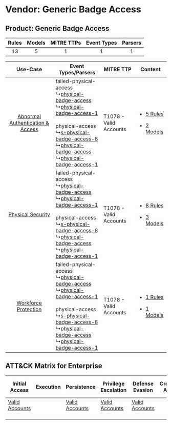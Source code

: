 Vendor: Generic Badge Access
============================
Product: Generic Badge Access
-----------------------------
| Rules | Models | MITRE TTPs | Event Types | Parsers |
|:-----:|:------:|:----------:|:-----------:|:-------:|
|  13   |   5    |     1      |      1      |    1    |

|    Use-Case    | Event Types/Parsers    | MITRE TTP    | Content    |
|:----:| ---- | ---- | ---- |
| [Abnormal Authentication & Access](../../../UseCases/uc_abnormal_authentication_&_access.md) |  failed-physical-access<br> ↳[physical-badge-access](Ps/pC_physicalbadgeaccess.md)<br> ↳[physical-badge-access-1](Ps/pC_physicalbadgeaccess1.md)<br><br> physical-access<br> ↳[s-physical-badge-access-8](Ps/pC_sphysicalbadgeaccess8.md)<br> ↳[physical-badge-access](Ps/pC_physicalbadgeaccess.md)<br> ↳[physical-badge-access-1](Ps/pC_physicalbadgeaccess1.md)<br> | T1078 - Valid Accounts<br> | [<ul><li>5 Rules</li></ul><ul><li>2 Models</li></ul>](RM/r_m_generic_badge_access_generic_badge_access_Abnormal_Authentication_&_Access.md) |
|    [Physical Security](../../../UseCases/uc_physical_security.md)    |  failed-physical-access<br> ↳[physical-badge-access](Ps/pC_physicalbadgeaccess.md)<br> ↳[physical-badge-access-1](Ps/pC_physicalbadgeaccess1.md)<br><br> physical-access<br> ↳[s-physical-badge-access-8](Ps/pC_sphysicalbadgeaccess8.md)<br> ↳[physical-badge-access](Ps/pC_physicalbadgeaccess.md)<br> ↳[physical-badge-access-1](Ps/pC_physicalbadgeaccess1.md)<br> | T1078 - Valid Accounts<br> | [<ul><li>8 Rules</li></ul><ul><li>3 Models</li></ul>](RM/r_m_generic_badge_access_generic_badge_access_Physical_Security.md)    |
|    [Workforce Protection](../../../UseCases/uc_workforce_protection.md)    |  failed-physical-access<br> ↳[physical-badge-access](Ps/pC_physicalbadgeaccess.md)<br> ↳[physical-badge-access-1](Ps/pC_physicalbadgeaccess1.md)<br><br> physical-access<br> ↳[s-physical-badge-access-8](Ps/pC_sphysicalbadgeaccess8.md)<br> ↳[physical-badge-access](Ps/pC_physicalbadgeaccess.md)<br> ↳[physical-badge-access-1](Ps/pC_physicalbadgeaccess1.md)<br> | T1078 - Valid Accounts<br> | [<ul><li>1 Rules</li></ul><ul><li>1 Models</li></ul>](RM/r_m_generic_badge_access_generic_badge_access_Workforce_Protection.md)    |

ATT&CK Matrix for Enterprise
----------------------------
| Initial Access                                                      | Execution | Persistence                                                         | Privilege Escalation                                                | Defense Evasion                                                     | Credential Access | Discovery | Lateral Movement | Collection | Command and Control | Exfiltration | Impact |
| ------------------------------------------------------------------- | --------- | ------------------------------------------------------------------- | ------------------------------------------------------------------- | ------------------------------------------------------------------- | ----------------- | --------- | ---------------- | ---------- | ------------------- | ------------ | ------ |
| [Valid Accounts](https://attack.mitre.org/techniques/T1078)<br><br> |           | [Valid Accounts](https://attack.mitre.org/techniques/T1078)<br><br> | [Valid Accounts](https://attack.mitre.org/techniques/T1078)<br><br> | [Valid Accounts](https://attack.mitre.org/techniques/T1078)<br><br> |                   |           |                  |            |                     |              |        |